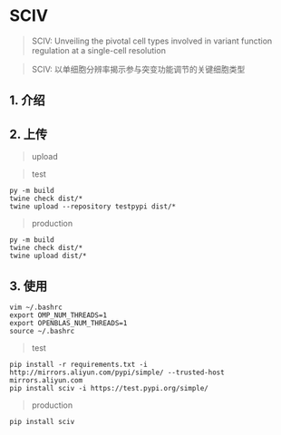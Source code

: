 # SCIV

> SCIV: Unveiling the pivotal cell types involved in variant function regulation at a single-cell resolution

> SCIV: 以单细胞分辨率揭示参与突变功能调节的关键细胞类型

## 1. 介绍

## 2. 上传

> upload

> test

```shell
py -m build
twine check dist/*
twine upload --repository testpypi dist/*
```

> production

```shell
py -m build
twine check dist/*
twine upload dist/*
```

## 3. 使用

```shell
vim ~/.bashrc
export OMP_NUM_THREADS=1
export OPENBLAS_NUM_THREADS=1
source ~/.bashrc

```

> test

```shell
pip install -r requirements.txt -i http://mirrors.aliyun.com/pypi/simple/ --trusted-host mirrors.aliyun.com
pip install sciv -i https://test.pypi.org/simple/
```

> production

```shell
pip install sciv

```
